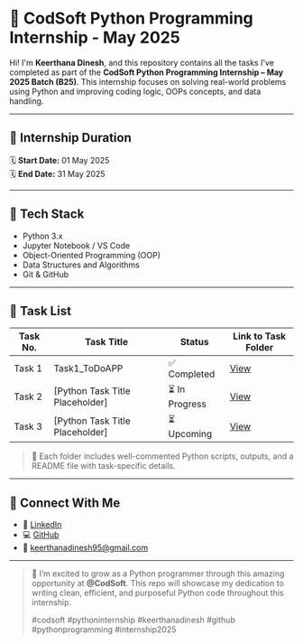# 🐍 CodSoft Python Programming Internship - May 2025

Hi! I'm **Keerthana Dinesh**, and this repository contains all the tasks I've completed as part of the **CodSoft Python Programming Internship – May 2025 Batch (B25)**. This internship focuses on solving real-world problems using Python and improving coding logic, OOPs concepts, and data handling.

---

## 📅 Internship Duration
🗓️ **Start Date:** 01 May 2025  
🗓️ **End Date:** 31 May 2025  

---

## 🧰 Tech Stack
- Python 3.x
- Jupyter Notebook / VS Code
- Object-Oriented Programming (OOP)
- Data Structures and Algorithms
- Git & GitHub

---

## 📌 Task List

| Task No. | Task Title                       | Status        | Link to Task Folder |
|----------|----------------------------------|---------------|----------------------|
| Task 1   | Task1_ToDoAPP  | ✅ Completed   | [View](./Task_1/)    |
| Task 2   | [Python Task Title Placeholder]  | ⏳ In Progress | [View](./Task_2/)    |
| Task 3   | [Python Task Title Placeholder]  | ⏳ Upcoming    | [View](./Task_3/)    |

> 📝 Each folder includes well-commented Python scripts, outputs, and a README file with task-specific details.

---

## 🔗 Connect With Me
- 💼 [LinkedIn](https://linkedin.com/in/keerthanadinesh95)
- 💻 [GitHub](https://github.com/keerthanadinesh95)
- 📧 keerthanadinesh95@gmail.com

---

> 🙌 I’m excited to grow as a Python programmer through this amazing opportunity at **@CodSoft**. This repo will showcase my dedication to writing clean, efficient, and purposeful Python code throughout this internship.
>
> #codsoft #pythoninternship #keerthanadinesh #github #pythonprogramming #internship2025
